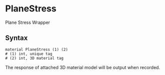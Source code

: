 # PlaneStress

Plane Stress Wrapper

## Syntax

```
material PlaneStress (1) (2)
# (1) int, unique tag
# (2) int, 3D material tag
```

The response of attached 3D material model will be output when recorded.

